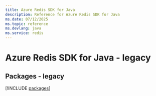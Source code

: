 ```yaml
---
title: Azure Redis SDK for Java
description: Reference for Azure Redis SDK for Java
ms.date: 07/12/2025
ms.topic: reference
ms.devlang: java
ms.service: redis
---
```

# Azure Redis SDK for Java - legacy
## Packages - legacy
[!INCLUDE [packages](redis-index.md)]